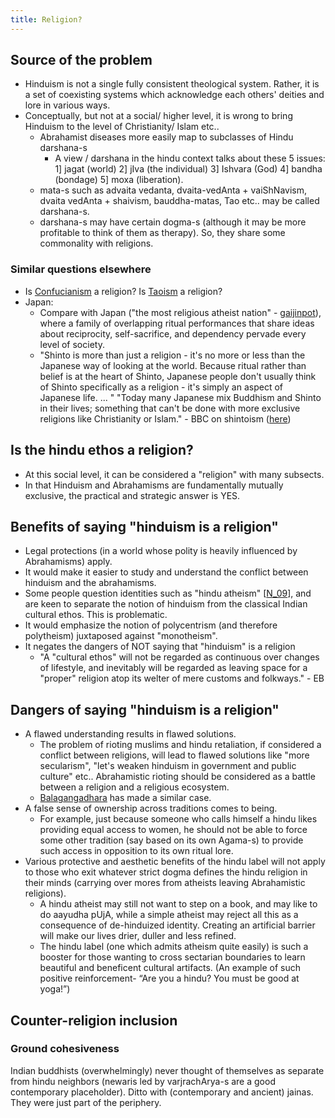 ```yaml
---
title: Religion?
---
```


## Source of the problem
- Hinduism is not a single fully consistent theological system. Rather, it is a set of coexisting systems which acknowledge each others' deities and lore in various ways.
- Conceptually, but not at a social/ higher level, it is wrong to bring Hinduism to the level of Christianity/ Islam etc..
  - Abrahamist diseases more easily map to subclasses of Hindu darshana-s
      - A view / darshana in the hindu context talks about these 5 issues: 1\] jagat (world) 2\] jIva (the individual) 3\] Ishvara (God) 4\] bandha (bondage) 5\] moxa (liberation).
  - mata-s such as advaita vedanta, dvaita-vedAnta + vaiShNavism, dvaita vedAnta + shaivism, bauddha-matas, Tao etc.. may be called darshana-s.
  - darshana-s may have certain dogma-s (although it may be more profitable to think of them as therapy). So, they share some commonality with religions.

### Similar questions elsewhere
- Is [Confucianism](http://en.wikipedia.org/wiki/Confucianism) a religion? Is [Taoism](http://en.wikipedia.org/wiki/Taoism) a religion?
- Japan:
  - Compare with Japan ("the most religious atheist nation" - [gaijinpot](http://blog.gaijinpot.com/japan-religious-atheist-country/)), where a family of overlapping ritual performances that share ideas about reciprocity, self-sacrifice, and dependency pervade every level of society.
  - "Shinto is more than just a religion - it's no more or less than the Japanese way of looking at the world. Because ritual rather than belief is at the heart of Shinto, Japanese people don't usually think of Shinto specifically as a religion - it's simply an aspect of Japanese life. ... " "Today many Japanese mix Buddhism and Shinto in their lives; something that can't be done with more exclusive religions like Christianity or Islam." - BBC on shintoism ([here](http://www.bbc.co.uk/religion/religions/shinto/beliefs/religion.shtml))
  

## Is the hindu ethos a religion?
- At this social level, it can be considered a "religion" with many subsects.
- In that Hinduism and Abrahamisms are fundamentally mutually exclusive, the practical and strategic answer is YES.

## Benefits of saying "hinduism is a religion"
- Legal protections (in a world whose polity is heavily influenced by Abrahamisms) apply.
- It would make it easier to study and understand the conflict between hinduism and the abrahamisms.
- Some people question identities such as "hindu atheism" \[[N_09](http://nirmukta.com/2009/11/28/is-hindu-atheism-valid-a-rationalist-critique-of-the-hindu-identitys-usurpation-of-indian-culture)\], and are keen to separate the notion of hinduism from the classical Indian cultural ethos. This is problematic.
- It would emphasize the notion of polycentrism (and therefore polytheism) juxtaposed against "monotheism".
- It negates the dangers of NOT saying that "hinduism" is a religion
  - "A "cultural ethos" will not be regarded as continuous over changes of lifestyle, and inevitably will be regarded as leaving space for a "proper" religion atop its welter of mere customs and folkways." - EB

## Dangers of saying "hinduism is a religion"
- A flawed understanding results in flawed solutions.
  - The problem of rioting muslims and hindu retaliation, if considered a conflict between religions, will lead to flawed solutions like "more secularism", "let's weaken hinduism in government and public culture" etc.. Abrahamistic rioting should be considered as a battle between a religion and a religious ecosystem.
  - [Balagangadhara](http://en.wikipedia.org/wiki/S._N._Balagangadhara) has made a similar case.
- A false sense of ownership across traditions comes to being.
  - For example, just because someone who calls himself a hindu likes providing equal access to women, he should not be able to force some other tradition (say based on its own Agama-s) to provide such access in opposition to its own ritual lore.
- Various protective and aesthetic benefits of the hindu label will not apply to those who exit whatever strict dogma defines the hindu religion in their minds (carrying over mores from atheists leaving Abrahamistic religions).
  - A hindu atheist may still not want to step on a book, and may like to do aayudha pUjA, while a simple atheist may reject all this as a consequence of de-hinduized identity. Creating an artificial barrier will make our lives drier, duller and less refined.
  - The hindu label (one which admits atheism quite easily) is such a booster for those wanting to cross sectarian boundaries to learn beautiful and beneficent cultural artifacts. (An example of such positive reinforcement- “Are you a hindu? You must be good at yoga!”)



## Counter-religion inclusion
### Ground cohesiveness
Indian buddhists (overwhelmingly) never thought of themselves as separate from hindu neighbors (newaris led by varjrachArya-s are a good contemporary placeholder). Ditto with (contemporary and ancient) jainas. They were just part of the periphery.